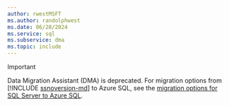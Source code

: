 ```yaml
---
author: rwestMSFT
ms.author: randolphwest
ms.date: 06/28/2024
ms.service: sql
ms.subservice: dma
ms.topic: include
---
```

> [!IMPORTANT]  
> Data Migration Assistant (DMA) is deprecated. For migration options from [!INCLUDE [ssnoversion-md](../../includes/ssnoversion-md.md)] to Azure SQL, see the [migration options for SQL Server to Azure SQL](/data-migration/sql-server/overview).
